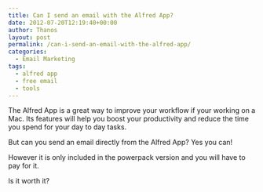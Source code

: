 ```yaml
---
title: Can I send an email with the Alfred App?
date: 2012-07-20T12:19:40+00:00
author: Thanos
layout: post
permalink: /can-i-send-an-email-with-the-alfred-app/
categories:
  - Email Marketing
tags:
  - alfred app
  - free email
  - tools
---
```

The Alfred App is a great way to improve your workflow if your working on a Mac. Its features will help you boost your productivity and reduce the time you spend for your day to day tasks.

But can you send an email directly from the Alfred App? Yes you can!

However it is only included in the powerpack version and you will have to pay for it.

Is it worth it?